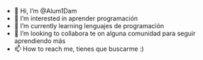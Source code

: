 - 👋 Hi, I’m @Alum1Dam
- 👀 I’m interested in aprender programación
- 🌱 I’m currently learning lenguajes de programación
- 💞️ I’m looking to collabora te on alguna comunidad para seguir aprendiendo más
- 📫 How to reach me, tienes que buscarme :)

<!---
Alum1Dam/Alum1Dam is a ✨ special ✨ repository because its `README.md` (this file) appears on your GitHub profile.
You can click the Preview link to take a look at your changes.

Vaya comentario más largo que hago jeje
--->
